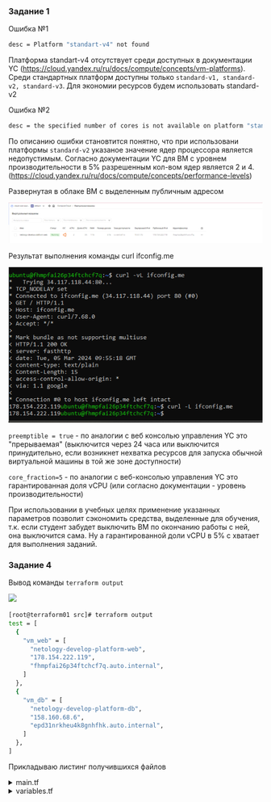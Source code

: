 ### Задание 1

Ошибка №1

```bash
desc = Platform "standart-v4" not found
```

Платформа  standart-v4  отсутствует среди доступных  в документации  YC (https://cloud.yandex.ru/ru/docs/compute/concepts/vm-platforms).  Среди  стандартных  платформ доступны только ```standard-v1, standard-v2, standard-v3```. Для экономии  ресурсов будем  использовать standard-v2 


Ошибка №2

```bash
desc = the specified number of cores is not available on platform "standard-v2"; allowed core number: 2, 4
```

По описанию  ошибки становтится понятно,  что  при использовани платформы  ```standard-v2``` указаное значение ядер процессора является недопустимым. Согласно документации YC  для ВМ  с уровнем производительности в  5% разрешенным кол-вом  ядер является 2 и 4.(https://cloud.yandex.ru/ru/docs/compute/concepts/performance-levels)


Развернутая в облаке ВМ с выделенным публичным адресом

![](.img/HW2_TASK1_Created_VM.png)

Результат  выполнения команды curl ifconfig.me

![](.img/HW2_TASK1_Console_output.png)

```preemptible = true```  -  по  аналогии с веб консолью  управления YC  это  "прерываемая" (выключится через  24 часа или выключится принудительно,  если возникнет нехватка ресурсов для запуска обычной виртуальной машины в той же зоне доступности)

```core_fraction=5```  - по аналогии с веб-консолью  управления YC это гарантированная доля vCPU (или  согласно  документации  - уровень  производительности)

При использовании  в учебных  целях  применение указанных  параметров позволит  сэкономить средства, выделенные  для обучения, т.к. если студент забудет выключить ВМ  по окончанию  работы с ней, она  выключится сама. Ну а гарантированной доли vCPU в 5% с хватает для выполнения заданий. 



### Задание 4
Вывод  команды ```terraform output```

![](.img/HW2_TASK1_Terraform_output.png)

```bash
[root@terraform01 src]# terraform output
test = [
  {
    "vm_web" = [
      "netology-develop-platform-web",
      "178.154.222.119",
      "fhmpfai26p34ftchcf7q.auto.internal",
    ]
  },
  {
    "vm_db" = [
      "netology-develop-platform-db",
      "158.160.68.6",
      "epd31nrkheu4k8gnhfhk.auto.internal",
    ]
  },
]
```

Прикладываю  листинг получившихся файлов

<details>
  <summary>main.tf</summary>
    
```bash
resource "yandex_vpc_network" "develop" {
  name = var.vpc_name
}

resource "yandex_vpc_subnet" "develop" {
  name           = var.vpc_name
  zone           = var.default_zone
  network_id     = yandex_vpc_network.develop.id
  v4_cidr_blocks = var.default_cidr
}

data "yandex_compute_image" "ubuntu" {
  family  = var.vm_web_compute_image
}

resource "yandex_compute_instance" "platform" {
  name        = local.vm_web_name
  platform_id = var.vm_web_platform
  resources {
    cores         = var.vms_resources.vm_web_resources.cores
    memory        = var.vms_resources.vm_web_resources.memory
    core_fraction = var.vms_resources.vm_web_resources.core_fraction
  }

  boot_disk {
    initialize_params {
      image_id = data.yandex_compute_image.ubuntu.image_id
    }

  }
  scheduling_policy {
    preemptible = true
  }

  network_interface {
    subnet_id = yandex_vpc_subnet.develop.id
    nat       = true
  }

  metadata = {
    serial-port-enable = 1
    ssh-keys           = "ubuntu:${var.wm_web_vms_ssh_root_key}"
  }
}

resource "yandex_vpc_subnet" "develop-b" {
  name           = "${var.vpc_name}-${var.vm_db_zone}"
  zone           = var.vm_db_zone
  network_id     = yandex_vpc_network.develop.id
  v4_cidr_blocks = var.vm_db_zone_b_cidr

resource "yandex_compute_instance" "platform" {
  name        = local.vm_db_name
  platform_id = var.vm_db_platform
  zone        = var.vm_db_zone
  resources {
    cores         = var.vms_resources.vm_db_resources.cores
    memory        = var.vms_resources.vm_db_resources.memory
    core_fraction = var.vms_resources.vm_db_resources.core_fraction
    }
  
  boot_disk {
    initialize_params {
      image_id = data.yandex_compute_image.ubuntu.image_id
    }
  }

  scheduling_policy {
    preemptible = true
  }
  
  network_interface {
    subnet_id = yandex_vpc_subnet.develop.id
    nat       = true
  }

  metadata = var.common_ssh_root_key

}
  ```
  
</details>


<details>
  <summary>variables.tf</summary>

    ```bash
    ###cloud vars
    variable "cloud_id" {
    type        = string
    default     = "b1gjmftgjegm4ag26bp3"
    description = "https://cloud.yandex.ru/docs/resource-manager/operations/cloud/get-id"
    }

    variable "folder_id" {
    type        = string
    default     = "b1gfqj3kv6rieiisg1p5"
    description = "https://cloud.yandex.ru/docs/resource-manager/operations/folder/get-id"
    }

    variable "default_zone" {
    type        = string
    default     = "ru-central1-a"
    description = "https://cloud.yandex.ru/docs/overview/concepts/geo-scope"
    }
    variable "default_cidr" {
    type        = list(string)
    default     = ["10.0.1.0/24"]
    description = "https://cloud.yandex.ru/docs/vpc/operations/subnet-create"
    }

    variable "vpc_name" {
    type        = string
    default     = "develop"
    description = "VPC network & subnet name"
    }

    variable "vm_web_compute_image" {
    type        = string
    default     = "ubuntu-2004-lts"
    description = "ubuntu-2004-lts"
    }

    variable "vm_web_platform" {
    type        = string
    default     = "standard-v2"
    description = "Platform for VM web"
    }

    ###ssh vars

    variable "common_ssh_root_key" {
    type        = map(string)
    default     =  {
        serial-port-enable = 1
        ssh-keys  = "ubuntu:ssh-ed25519 AAAAC3NzaC1lZDI1NTE5AAAAIIn66AMKG3i2jNcUItP9ZlzKPB2FlL9fCuYMi5AQnTDa root@terraform01"
        }
    description = "SSH root key for  all VMs"
    }

    variable "company" {
    type        = string
    default     = "netology"
    }

    variable "environment" {
    type        = string
    default     = "develop"
    }

    variable "project_name" {
    type        = string
    default     = "platform"
    }

    variable "vm_role" {
    type        =  list(string)
    default     =  ["web", "db"]
    }
    ```
  
</details>


